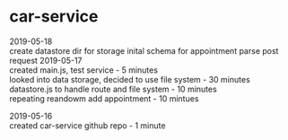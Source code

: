 # car-service
2019-05-18<br />
  create datastore dir for storage
  inital schema for appointment
  parse post request
2019-05-17<br />
  created main.js, test service - 5 minutes<br />
  looked into data storage, decided to use file system - 30 minutes<br />
  datastore.js to handle route and file system - 10 minutes<br />
  repeating reandowm add appointment - 10 mintues<br />

2019-05-16<br />
  created car-service github repo - 1 minute<br />
